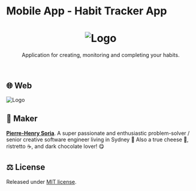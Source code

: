 # Mobile App - Habit Tracker App

<h1 align="center">
  <img src="./.github/logo.svg" alt="Logo" />
</h1>

<p align="center">
  Application for creating, monitoring and completing your habits.
</p>

<br />

## :globe_with_meridians: Web

<img src="./.github/banner_web.png" alt="Logo" />

<br />


## 🎉 Maker

**[Pierre-Henry Soria](https://ph7.me)**. A super passionate and enthusiastic problem-solver / senior creative software engineer living in Sydney 🦘 Also a true cheese 🧀, ristretto ☕️, and dark chocolate lover! 😋


## ⚖️ License

Released under [MIT license](https://opensource.org/license/mit/).
